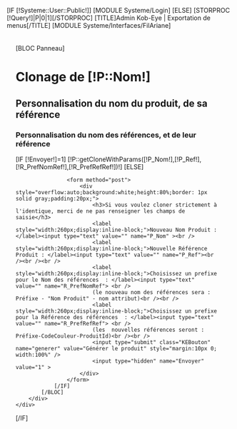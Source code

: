 [IF [!Systeme::User::Public!]]
    [MODULE Systeme/Login]
[ELSE]
    [STORPROC [!Query!]|P|0|1][/STORPROC]
    [TITLE]Admin Kob-Eye | Exportation de menus[/TITLE]
    [MODULE Systeme/Interfaces/FilAriane]
    <div id="Container">
        <div id="Data" style="padding:20px;">
            [BLOC Panneau]
            <h1>Clonage de [!P::Nom!]</h1>
            <h2>Personnalisation du nom du produit, de sa référence</h2>
            <h3>Personnalisation du nom des références, et de leur référence</h2>
                [IF [!Envoyer!]=1]
                    [!P::getCloneWithParams([!P_Nom!],[!P_Ref!],[!R_PrefNomRef!],[!R_PrefRefRef!])!]
                [ELSE]

                    <form method="post">
                        <div style="overflow:auto;background:white;height:80%;border: 1px solid gray;padding:20px;">
                            <h3>Si vous voulez cloner strictement à l'identique, merci de ne pas renseigner les champs de saisie</h3>
                            <label style="width:260px;display:inline-block;">Nouveau Nom Produit : </label><input type="text" value="" name="P_Nom" ><br />
                            <label style="width:260px;display:inline-block;">Nouvelle Référence Produit : </label><input type="text" value="" name="P_Ref"><br /><br /><br />
                            <label style="width:260px;display:inline-block;">Choisissez un prefixe pour le Nom des références  : </label><input type="text" value="" name="R_PrefNomRef"> <br />
                            (le nouveau nom des références sera : Préfixe - "Nom Produit" - nom attribut)<br /><br />
                            <label style="width:260px;display:inline-block;">Choisissez un prefixe pour la Référence des références  : </label><input type="text" value="" name="R_PrefRefRef"> <br />
                            (les  nouvelles références seront : Préfixe-CodeCouleur-ProduitId)<br /><br />
                            <input type="submit" class="KEBouton" name="generer" value="Générer le produit" style="margin:10px 0; width:100%" />
                            <input type="hidden" name="Envoyer" value="1" >
                        </div>
                    </form>
                [/IF]
            [/BLOC]
        </div>
    </div>

[/IF]